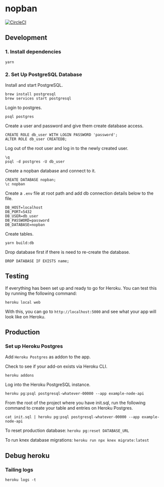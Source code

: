# nopban

[![CircleCI](https://circleci.com/gh/4wangyu/nopban/tree/master.svg?style=svg)](https://circleci.com/gh/4wangyu/nopban/tree/master)

## Development

### 1. Install dependencies
```
yarn
```

### 2. Set Up PostgreSQL Database

Install and start PostgreSQL.
```
brew install postgresql
brew services start postgresql
```

Login to postgres.
```
psql postgres
```

Create a user and password and give them create database access.
```
CREATE ROLE db_user WITH LOGIN PASSWORD 'password';
ALTER ROLE db_user CREATEDB;
```

Log out of the root user and log in to the newly created user.
```
\q
psql -d postgres -U db_user
```

Create a nopban database and connect to it.
```
CREATE DATABASE nopban;
\c nopban
```

Create a `.env` file at root path and add db connection details below to the file.
```
DB_HOST=localhost
DB_PORT=5432
DB_USER=db_user
DB_PASSWORD=password
DB_DATABASE=nopban
```

Create tables.
```
yarn build:db
```

Drop database first if there is need to re-create the database.
```
DROP DATABASE IF EXISTS name;
```

## Testing

If everything has been set up and ready to go for Heroku. You can test this by running the following command:
```
heroku local web
```

With this, you can go to `http://localhost:5000` and see what your app will look like on Heroku.

## Production

### Set up Heroku Postgres

Add `Heroku Postgres` as addon to the app.

Check to see if your add-on exists via Heroku CLI.

`heroku addons`

Log into the Heroku PostgreSQL instance.

`heroku pg:psql postgresql-whatever-00000 --app example-node-api`

From the root of the project where you have init.sql, run the following command to create your table and entries on Heroku Postgres.

`cat init.sql | heroku pg:psql postgresql-whatever-00000 --app example-node-api`

To reset production database:
`heroku pg:reset DATABASE_URL`

To run knex database migrations:
`heroku run npx knex migrate:latest`

## Debug heroku

### Tailing logs

`heroku logs -t`
